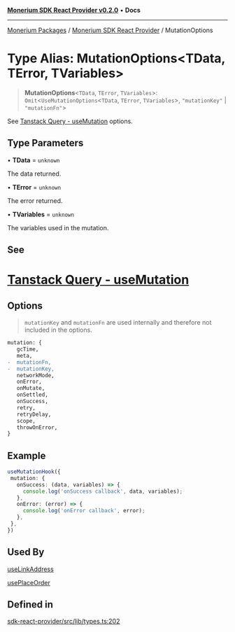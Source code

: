 [**Monerium SDK React Provider v0.2.0**](../Packages.md) • **Docs**

***

[Monerium Packages](../../Packages.md) / [Monerium SDK React Provider](../Monerium%20SDK%20React%20Provider.md) / MutationOptions

# Type Alias: MutationOptions\<TData, TError, TVariables\>

> **MutationOptions**\<`TData`, `TError`, `TVariables`\>: `Omit`\<`UseMutationOptions`\<`TData`, `TError`, `TVariables`\>, `"mutationKey"` \| `"mutationFn"`\>

See [Tanstack Query - useMutation](https://tanstack.com/query/latest/docs/framework/react/reference/useMutation) options.

## Type Parameters

• **TData** = `unknown`

The data returned.

• **TError** = `unknown`

The error returned.

• **TVariables** = `unknown`

The variables used in the mutation.

## See

# [Tanstack Query - useMutation](https://tanstack.com/query/latest/docs/framework/react/reference/useMutation)

## Options

> `mutationKey` and `mutationFn` are used internally and therefore not included in the options.
```diff
mutation: {
   gcTime,
   meta,
-  mutationFn,
-  mutationKey,
   networkMode,
   onError,
   onMutate,
   onSettled,
   onSuccess,
   retry,
   retryDelay,
   scope,
   throwOnError,
}
 ```

## Example

```ts
useMutationHook({
 mutation: {
   onSuccess: (data, variables) => {
     console.log('onSuccess callback', data, variables);
   },
   onError: (error) => {
     console.log('onError callback', error);
   },
 },
})
```

## Used By

[useLinkAddress](../functions/useLinkAddress.md)

[usePlaceOrder](../functions/usePlaceOrder.md)

## Defined in

[sdk-react-provider/src/lib/types.ts:202](https://github.com/monerium/js-monorepo/blob/ffeefd2a9bccc0d18acecd9390a7bfced5720c17/packages/sdk-react-provider/src/lib/types.ts#L202)

